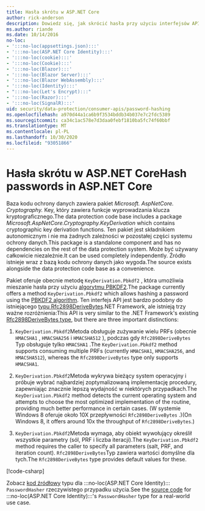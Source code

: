 ```yaml
---
title: Hasła skrótu w ASP.NET Core
author: rick-anderson
description: Dowiedz się, jak skrócić hasła przy użyciu interfejsów API ochrony danych ASP.NET Core.
ms.author: riande
ms.date: 10/14/2016
no-loc:
- ':::no-loc(appsettings.json):::'
- ':::no-loc(ASP.NET Core Identity):::'
- ':::no-loc(cookie):::'
- ':::no-loc(Cookie):::'
- ':::no-loc(Blazor):::'
- ':::no-loc(Blazor Server):::'
- ':::no-loc(Blazor WebAssembly):::'
- ':::no-loc(Identity):::'
- ":::no-loc(Let's Encrypt):::"
- ':::no-loc(Razor):::'
- ':::no-loc(SignalR):::'
uid: security/data-protection/consumer-apis/password-hashing
ms.openlocfilehash: a970d44a1ca6b9f3534bddb34b037e7c2fdc5389
ms.sourcegitcommit: ca34c1ac578e7d3daa0febf1810ba5fc74f60bbf
ms.translationtype: MT
ms.contentlocale: pl-PL
ms.lasthandoff: 10/30/2020
ms.locfileid: "93051866"
---
```

# <a name="hash-passwords-in-aspnet-core"></a><span data-ttu-id="896df-103">Hasła skrótu w ASP.NET Core</span><span class="sxs-lookup"><span data-stu-id="896df-103">Hash passwords in ASP.NET Core</span></span>

<span data-ttu-id="896df-104">Baza kodu ochrony danych zawiera pakiet *Microsoft. AspNetCore. Cryptography.* Key, który zawiera funkcje wyprowadzania klucza kryptograficznego.</span><span class="sxs-lookup"><span data-stu-id="896df-104">The data protection code base includes a package *Microsoft.AspNetCore.Cryptography.KeyDerivation* which contains cryptographic key derivation functions.</span></span> <span data-ttu-id="896df-105">Ten pakiet jest składnikiem autonomicznym i nie ma żadnych zależności w pozostałej części systemu ochrony danych.</span><span class="sxs-lookup"><span data-stu-id="896df-105">This package is a standalone component and has no dependencies on the rest of the data protection system.</span></span> <span data-ttu-id="896df-106">Może być używany całkowicie niezależnie.</span><span class="sxs-lookup"><span data-stu-id="896df-106">It can be used completely independently.</span></span> <span data-ttu-id="896df-107">Źródło istnieje wraz z bazą kodu ochrony danych jako wygoda.</span><span class="sxs-lookup"><span data-stu-id="896df-107">The source exists alongside the data protection code base as a convenience.</span></span>

<span data-ttu-id="896df-108">Pakiet oferuje obecnie metodę `KeyDerivation.Pbkdf2` , która umożliwia mieszanie hasła przy użyciu [algorytmu PBKDF2](https://tools.ietf.org/html/rfc2898#section-5.2).</span><span class="sxs-lookup"><span data-stu-id="896df-108">The package currently offers a method `KeyDerivation.Pbkdf2` which allows hashing a password using the [PBKDF2 algorithm](https://tools.ietf.org/html/rfc2898#section-5.2).</span></span> <span data-ttu-id="896df-109">Ten interfejs API jest bardzo podobny do istniejącego [typu Rfc2898DeriveBytes](/dotnet/api/system.security.cryptography.rfc2898derivebytes).NET Framework, ale istnieją trzy ważne rozróżnienia:</span><span class="sxs-lookup"><span data-stu-id="896df-109">This API is very similar to the .NET Framework's existing [Rfc2898DeriveBytes type](/dotnet/api/system.security.cryptography.rfc2898derivebytes), but there are three important distinctions:</span></span>

1. <span data-ttu-id="896df-110">`KeyDerivation.Pbkdf2`Metoda obsługuje zużywanie wielu PRFs (obecnie `HMACSHA1` , `HMACSHA256` i `HMACSHA512` ), podczas gdy `Rfc2898DeriveBytes` Typ obsługuje tylko `HMACSHA1` .</span><span class="sxs-lookup"><span data-stu-id="896df-110">The `KeyDerivation.Pbkdf2` method supports consuming multiple PRFs (currently `HMACSHA1`, `HMACSHA256`, and `HMACSHA512`), whereas the `Rfc2898DeriveBytes` type only supports `HMACSHA1`.</span></span>

2. <span data-ttu-id="896df-111">`KeyDerivation.Pbkdf2`Metoda wykrywa bieżący system operacyjny i próbuje wybrać najbardziej zoptymalizowaną implementację procedury, zapewniając znacznie lepszą wydajność w niektórych przypadkach.</span><span class="sxs-lookup"><span data-stu-id="896df-111">The `KeyDerivation.Pbkdf2` method detects the current operating system and attempts to choose the most optimized implementation of the routine, providing much better performance in certain cases.</span></span> <span data-ttu-id="896df-112">(W systemie Windows 8 oferuje około 10X przepływności `Rfc2898DeriveBytes` .)</span><span class="sxs-lookup"><span data-stu-id="896df-112">(On Windows 8, it offers around 10x the throughput of `Rfc2898DeriveBytes`.)</span></span>

3. <span data-ttu-id="896df-113">`KeyDerivation.Pbkdf2`Metoda wymaga, aby obiekt wywołujący określił wszystkie parametry (sól, PRF i liczba iteracji).</span><span class="sxs-lookup"><span data-stu-id="896df-113">The `KeyDerivation.Pbkdf2` method requires the caller to specify all parameters (salt, PRF, and iteration count).</span></span> <span data-ttu-id="896df-114">`Rfc2898DeriveBytes`Typ zawiera wartości domyślne dla tych.</span><span class="sxs-lookup"><span data-stu-id="896df-114">The `Rfc2898DeriveBytes` type provides default values for these.</span></span>

[!code-csharp[](password-hashing/samples/passwordhasher.cs)]

<span data-ttu-id="896df-115">Zobacz [kod źródłowy](https://github.com/dotnet/AspNetCore/blob/master/src/:::no-loc(Identity):::/Extensions.Core/src/PasswordHasher.cs) typu dla :::no-loc(ASP.NET Core Identity)::: `PasswordHasher` rzeczywistego przypadku użycia.</span><span class="sxs-lookup"><span data-stu-id="896df-115">See the [source code](https://github.com/dotnet/AspNetCore/blob/master/src/:::no-loc(Identity):::/Extensions.Core/src/PasswordHasher.cs) for :::no-loc(ASP.NET Core Identity):::'s `PasswordHasher` type for a real-world use case.</span></span>
